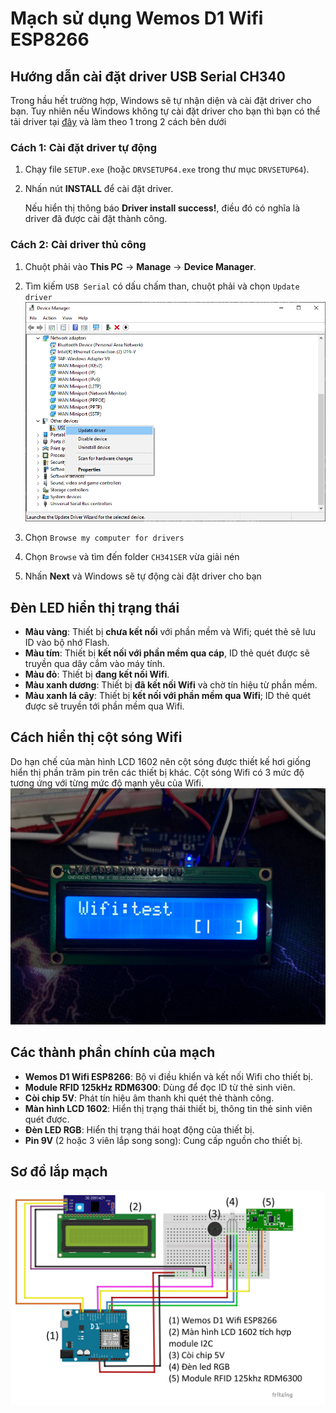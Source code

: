 # Mạch sử dụng Wemos D1 Wifi ESP8266

## Hướng dẫn cài đặt driver USB Serial CH340
Trong hầu hết trường hợp, Windows sẽ tự nhận diện và cài đặt driver cho bạn. Tuy nhiên nếu Windows không tự cài đặt driver cho bạn thì bạn có thể tải driver tại [đây](https://www.wch-ic.com/downloads/CH341SER_ZIP.html) và làm theo 1 trong 2 cách bên dưới

### Cách 1: Cài đặt driver tự động
1. Chạy file `SETUP.exe` (hoặc `DRVSETUP64.exe` trong thư mục `DRVSETUP64`).
2. Nhấn nút **INSTALL** để cài đặt driver.

   Nếu hiển thị thông báo **Driver install success!**, điều đó có nghĩa là driver đã được cài đặt thành công.

### Cách 2: Cài driver thủ công
1. Chuột phải vào **This PC** → **Manage** → **Device Manager**.

2. Tìm kiếm `USB Serial` có dấu chấm than, chuột phải và chọn `Update driver`
![Ảnh chụp màn hình update driver](update_driver_screenshot.png)
3. Chọn `Browse my computer for drivers`
4. Chọn `Browse` và tìm đến folder `CH341SER` vừa giải nén
5. Nhấn **Next** và Windows sẽ tự động cài đặt driver cho bạn

## Đèn LED hiển thị trạng thái
- **Màu vàng**: Thiết bị **chưa kết nối** với phần mềm và Wifi; quét thẻ sẽ lưu ID vào bộ nhớ Flash.
- **Màu tím**: Thiết bị **kết nối với phần mềm qua cáp**, ID thẻ quét được sẽ truyền qua dây cắm vào máy tính.
- **Màu đỏ**: Thiết bị **đang kết nối Wifi**.
- **Màu xanh dương**: Thiết bị **đã kết nối Wifi** và chờ tín hiệu từ phần mềm.
- **Màu xanh lá cây**: Thiết bị **kết nối với phần mềm qua Wifi**; ID thẻ quét được sẽ truyền tới phần mềm qua Wifi.

## Cách hiển thị cột sóng Wifi
Do hạn chế của màn hình LCD 1602 nên cột sóng được thiết kế hơi giống hiển thị phần trăm pin trên các thiết bị khác. Cột sóng Wifi có 3 mức độ tương ứng với từng mức độ mạnh yêu của Wifi.
![Hình minh hoạ cột sóng Wifi](wifi_signal.jpg)

## Các thành phần chính của mạch
- **Wemos D1 Wifi ESP8266**: Bộ vi điều khiển và kết nối Wifi cho thiết bị.
- **Module RFID 125kHz RDM6300**: Dùng để đọc ID từ thẻ sinh viên.
- **Còi chip 5V**: Phát tín hiệu âm thanh khi quét thẻ thành công.
- **Màn hình LCD 1602**: Hiển thị trạng thái thiết bị, thông tin thẻ sinh viên quét được.
- **Đèn LED RGB**: Hiển thị trạng thái hoạt động của thiết bị.
- **Pin 9V** (2 hoặc 3 viên lắp song song): Cung cấp nguồn cho thiết bị.

## Sơ đồ lắp mạch
![Hình ảnh sơ đồ lắp mạch](Sơ_đồ_mạch_wemos.png)
